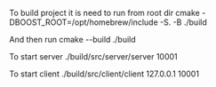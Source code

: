 To build project it is need to run from root dir
cmake -DBOOST_ROOT=/opt/homebrew/include -S. -B ./build

And then run 
cmake --build ./build

To start server
./build/src/server/server 10001  

To start client
./build/src/client/client 127.0.0.1 10001  
